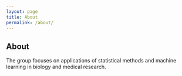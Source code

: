 ```yaml
---
layout: page
title: About
permalink: /about/
---
```


## About

The group focuses on applications of statistical methods and machine learning in biology and medical research.
